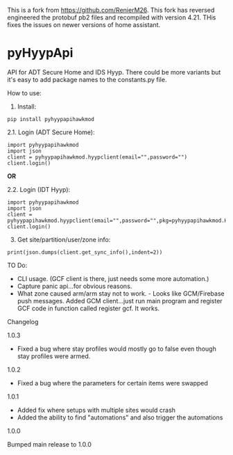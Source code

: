 This is a fork from https://github.com/RenierM26. This fork has reversed engineered the protobuf pb2 files and recompiled with version 4.21. THis fixes the issues on newer versions of home assistant.

# pyHyypApi
API for ADT Secure Home and IDS Hyyp. There could be more variants but it's easy to add package names to the constants.py file.


How to use:

  1. Install:

```pip install pyhyypapihawkmod```

  2.1. Login (ADT Secure Home):


```
import pyhyypapihawkmod
import json
client = pyhyypapihawkmod.hyypclient(email="",password="")
client.login()
```

**OR**

  2.2. Login (IDT Hyyp):

```
import pyhyypapihawkmod
import json
client = pyhyypapihawkmod.hyypclient(email="",password="",pkg=pyhyypapihawkmod.HyypPkg.IDS_HYYP_GENERIC.value)
client.login()

```


3. Get site/partition/user/zone info:

```
print(json.dumps(client.get_sync_info(),indent=2))

```

TO Do:

- CLI usage. (GCF client is there, just needs some more automation.)
- Capture panic api...for obvious reasons.
- What zone caused arm/arm stay not to work. - Looks like GCM/Firebase push messages. Added GCM client...just run main program and register GCF code in function called register gcf. It works.


Changelog 

1.0.3
- Fixed a bug where stay profiles would mostly go to false even though stay profiles were armed.

1.0.2
- Fixed a bug where the parameters for certain items were swapped

1.0.1

- Added fix where setups with multiple sites would crash
- Added the ability to find "automations" and also trigger the automations

1.0.0

Bumped main release to 1.0.0